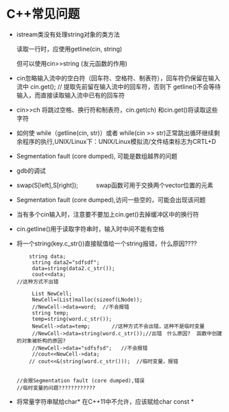 # C++常见问题

- istream类没有处理string对象的类方法

  读取一行时，应使用getline(cin, string)

  但可以使用cin>>string  (友元函数的作用)

- cin忽略输入流中的空白符（回车符、空格符、制表符），回车符仍保留在输入流中
   cin.get();  //     提取先前留在输入流中的回车符，否则下 getline()不会等待输入，而直接读取输入流中已有的回车符

- cin>>ch 将跳过空格、换行符和制表符，cin.get(ch)  和cin.get()将读取这些字符

- 如何使 while（getline(cin, str)）或者 while(cin >> str)正常跳出循环继续剩余程序的执行,UNIX/Linux下：UNIX/Linux模拟流/文件结束标志为CRTL+D

- Segmentation fault (core dumped), 可能是数组越界的问题

- gdb的调试

- swap(S[left],S[right]);　　　swap函数可用于交换两个vector位置的元素

- Segmentation fault (core dumped),访问一些空的，可能会出现该问题

- 当有多个cin输入时，注意要不要加上cin.get()去掉缓冲区中的换行符

- cin.getline()用于读取字符串时，输入时中间不能有空格

- 将一个string(key.c_str())直接赋值给一个string报错，什么原因????     

   ```
       string data;
        string data2="sdfsdf";
        data=string(data2.c_str());
        cout<<data;
   //这种方式不出错
   ```

   ```
        List NewCell;
        NewCell=(List)malloc(sizeof(LNode));
        //NewCell->data=word;  //不会报错
        string temp;
        temp=string(word.c_str());
        NewCell->data=temp;       //这种方式不会出错，这种不是临时变量
        //NewCell->data=string(word.c_str());//出错　什么原因?  函数中创建的对象被析构的原因?
        //NewCell->data="sdfsfsd";   //不会报错
        //cout<<NewCell->data;
       // cout<<&(string(word.c_str()));  //临时变量，报错
   
   
   //会报Segmentation fault (core dumped),错误
   //临时变量的问题????????????
   ```

- 将常量字符串赋给char* 在C++11中不允许，应该赋给char const *

